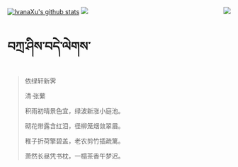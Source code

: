 [![IvanaXu's github stats](https://github-readme-stats.vercel.app/api?username=IvanaXu&show_icons=true&theme=vue-dark)](https://github.com/anuraghazra/github-readme-stats)
<img align="right" src="https://github-readme-stats.vercel.app/api/top-langs/?username=IvanaXu&langs_count=7&theme=graywhite" />
<img src="https://github-readme-stats.vercel.app/api/wakatime?username=IvanaXu&layout=compact&langs_count=6&theme=vue-dark&&custom_title=Programming Times(Jul 29 2021-)" />
# བཀྲ་ཤིས་བདེ་ལེགས་
> 依绿轩新霁
>
> 清·张蘩
>
> 积雨初晴景色宜，绿波新涨小庭池。
> 
> 砌花带露含红泪，径柳笼烟敛翠眉。
> 
> 稚子折荷擎碧盖，老农剪竹插疏篱。
> 
> 萧然长昼凭书枕，一榻茶香午梦迟。